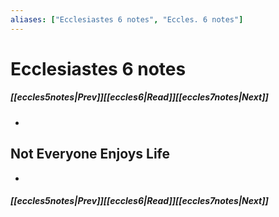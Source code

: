 ```yaml
---
aliases: ["Ecclesiastes 6 notes", "Eccles. 6 notes"]
---
```

# Ecclesiastes 6 notes
##### <span class=arrow-left></span>[[eccles5notes|Prev]]<span class=navigation-separator></span>[[eccles6|Read]]<span class=navigation-separator></span>[[eccles7notes|Next]]<span class=arrow-right></span>
- 
## Not Everyone Enjoys Life
- 
##### <span class=arrow-left></span>[[eccles5notes|Prev]]<span class=navigation-separator></span>[[eccles6|Read]]<span class=navigation-separator></span>[[eccles7notes|Next]]<span class=arrow-right></span>